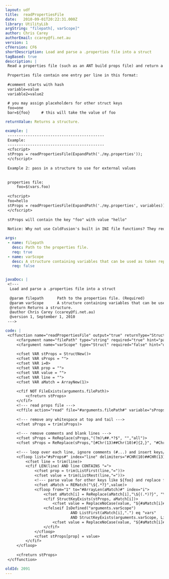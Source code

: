 ```yaml
---
layout: udf
title:  readPropertiesFile
date:   2010-09-01T20:22:31.000Z
library: UtilityLib
argString: "filepath[, varScope]"
author: Chris Carey
authorEmail: ccarey@fi.net.au
version: 1
cfVersion: CF6
shortDescription: Load and parse a .properties file into a struct
tagBased: true
description: |
 Read a properties file (such as an ANT build props file) and return a structure.
 
 Properties file contain one entry per line in this format:
 
 #comment starts with hash
 variable=value
 variable2=value2
 
 # you may assign placeholders for other struct keys
 foo=one
 bar=${foo}     # this will take the value of foo

returnValue: Returns a structure.

example: |
 -------------------------------------------
 Example:
 -------------------------------------------
 <cfscript>
 stProps = readPropertiesFile(ExpandPath('./my.properties'));
 </cfscript>
 
 Example 2: pass in a structure to use for external values
 
 
 properties file:
     foo=$(vars.foo)
 
 <cfscript>
 foo=hello
 stProps = readPropertiesFile(ExpandPath('./my.properties', variables));
 </cfscript>
 
 stProps will contain the key "foo" with value "hello"
 
 Notice: Why not use ColdFusion's built in INI file functions? They require sections and do not support recognizing comments.

args:
 - name: filepath
   desc: Path to the properties file.
   req: true
 - name: varScope
   desc: A structure containing variables that can be used as token replacements within the properties file.
   req: false


javaDoc: |
 <!---
  Load and parse a .properties file into a struct
  
  @param filepath      Path to the properties file. (Required)
  @param varScope      A structure containing variables that can be used as token replacements within the properties file. (Optional)
  @return Returns a structure. 
  @author Chris Carey (ccarey@fi.net.au) 
  @version 1, September 1, 2010 
 --->

code: |
 <cffunction name="readPropertiesFile" output="true" returnType="Struct" hint="Read a properties file and return a structure">
     <cfargument name="filePath" type="string" required="true" hint="path to properties file">
     <cfargument name="varScope" type="Struct" required="false" hint="optional variable scope for value replacement">
 
     <cfset VAR stProps = StructNew()>
     <cfset VAR sProps = "">
     <cfset VAR i=0>
     <cfset VAR prop = "">
     <cfset VAR value = "">
     <cfset VAR line = "">
     <cfset VAR aMatch = ArrayNew(1)>
 
     <cfif NOT FileExists(arguments.filePath)>
         <cfreturn stProps>
     </cfif>
     <!--- read props file --->
     <cffile action="read" file="#arguments.filePath#" variable="sProps">
 
     <!--- remove any whitespace at top and tail --->
     <cfset sProps = trim(sProps)>
 
     <!--- remove comments and blank lines --->
     <cfset sProps = ReReplace(sProps,"(?m)\##.*?$", "","all")>
     <cfset sProps = ReReplace(sProps,"[#Chr(13)##Chr(10)#]{2,}", "#Chr(13)##Chr(10)#","all")>
 
     <!--- loop over each line, ignore comments (#...) and insert keys/values into return struct --->
     <cfloop list="#sProps#" index="line" delimiters="#CHR(10)##CHR(13)#">
         <cfset line = trim(line)>
         <cfif LEN(line) AND line CONTAINS "=">
             <cfset prop = trim(ListFirst(line,"="))>
             <cfset value = trim(ListRest(line,"="))>
             <!--- parse value for other keys like ${foo} and replace from previously created struct keys --->
             <cfset aMatch = REMatch("\${.*?}",value)>
             <cfloop from="1" to="#ArrayLen(aMatch)#" index="i">
                 <cfset aMatch[i] = ReReplace(aMatch[i],"\${(.*)?}", "\1")>
                 <cfif StructKeyExists(stProps, aMatch[i])>
                     <cfset value = ReplaceNoCase(value, "${#aMatch[i]#}", stProps[aMatch[i]], "all")>
                 <cfelseif IsDefined("arguments.varScope")
                             AND ListFirst(aMatch[i],".") eq "vars"
                             AND StructKeyExists(arguments.varScope, ListRest(aMatch[i], "."))>
                     <cfset value = ReplaceNoCase(value, "${#aMatch[i]#}", arguments.varScope[ListRest(aMatch[i], ".")], "all")>
                 </cfif>
             </cfloop>
             <cfset stProps[prop] = value>
         </cfif>
     </cfloop>
 
     <cfreturn stProps>
 </cffunction>

oldId: 2091
---
```


